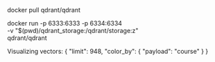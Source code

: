 docker pull qdrant/qdrant

docker run -p 6333:6333 -p 6334:6334 \
   -v "$(pwd)/qdrant_storage:/qdrant/storage:z" \
   qdrant/qdrant


Visualizing vectors: 
{
  "limit": 948,
  "color_by": {
    "payload": "course"
  }
}